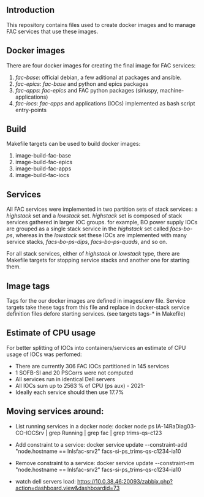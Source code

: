 ## Introduction

This repository contains files used to create docker images and to manage FAC services that use these images.

## Docker images

There are four docker images for creating the final image for FAC services:

1. _fac-base_: official debian, a few aditional at packages and ansible.
2. _fac-epics_: _fac-base_ and python and epics packages
3. _fac-apps_: _fac-epics_ and FAC python packages (siriuspy, machine-applications)
4. _fac-iocs_: _fac-apps_ and applications (IOCs) implemented as bash script entry-points
## Build

Makefile targets can be used to build docker images:
1. image-build-fac-base
2. image-build-fac-epics
3. image-build-fac-apps
4. image-build-fac-iocs

## Services

All FAC services were implemented in two partition sets of stack services: a _highstack_ set and a _lowstack_ set.
_highstack_ set is composed of stack services gathered in larger IOC groups. for example, BO power supply IOCs are grouped as a single stack service in the _highstack_ set called *facs-bo-ps*, whereas in the _lowstack_ set these IOCs are implemented with many service stacks, *facs-bo-ps-dips*, *facs-bo-ps-quads*, and so on.

For all stack services, either of _highstack_ or _lowstack_ type, there are Makefile targets for stopping service stacks and another one
for starting them.

## Image tags

Tags for the our docker images are defined in images/.env file. Service targets take these tags from this file and replace in docker-stack service definition files defore starting services. (see targets tags-* in Makefile)
## Estimate of CPU usage

For better splitting of IOCs into containers/services an estimate of CPU usage of IOCs was perfomed:

* There are currently 306 FAC IOCs partitioned in 145 services
* 1 SOFB-SI and 20 PSCorrs were not computed 
* All services run in identical Dell servers
* All IOCs sum up to 2563 % of CPU (ps aux) - 2021-
* Ideally each service should then use 17.7%

## Moving services around:

* List running services in a docker node:
    docker node ps IA-14RaDiag03-CO-IOCSrv | grep Running | grep fac | grep trims-qs-c123

* Add constraint to a service:
    docker service update --constraint-add "node.hostname == lnlsfac-srv2" facs-si-ps_trims-qs-c1234-ia10

* Remove constraint to a service:
    docker service update --constraint-rm "node.hostname == lnlsfac-srv2" facs-si-ps_trims-qs-c1234-ia10

* watch dell servers load:
    https://10.0.38.46:20093/zabbix.php?action=dashboard.view&dashboardid=73
